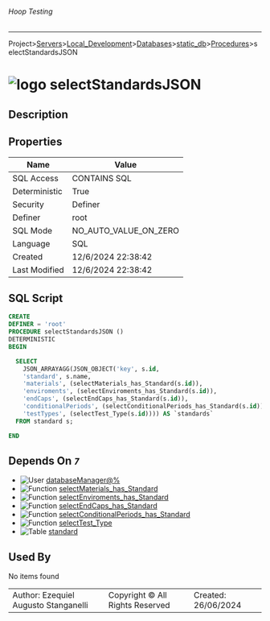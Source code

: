 ###### Hoop Testing
___
Project>[Servers](../../../../Servers.md)>[Local_Development](../../../Local_Development.md)>[Databases](../../Databases.md)>[static_db](../static_db.md)>[Procedures](Procedures.md)>selectStandardsJSON


# ![logo](../../../../../Images/procedure64.svg) selectStandardsJSON

## <a name="#Description"></a>Description
> 
## <a name="#Properties"></a>Properties
|Name|Value|
|---|---|
|SQL Access|CONTAINS SQL|
|Deterministic|True|
|Security|Definer|
|Definer|root|
|SQL Mode|NO_AUTO_VALUE_ON_ZERO|
|Language|SQL|
|Created|12/6/2024 22:38:42|
|Last Modified|12/6/2024 22:38:42|


## <a name="#SqlScript"></a>SQL Script
```SQL
CREATE
DEFINER = 'root'
PROCEDURE selectStandardsJSON ()
DETERMINISTIC
BEGIN

  SELECT
    JSON_ARRAYAGG(JSON_OBJECT('key', s.id,
    'standard', s.name,
    'materials', (selectMaterials_has_Standard(s.id)),
    'enviroments', (selectEnviroments_has_Standard(s.id)),
    'endCaps', (selectEndCaps_has_Standard(s.id)),
    'conditionalPeriods', (selectConditionalPeriods_has_Standard(s.id)),
    'testTypes', (selectTest_Type(s.id)))) AS `standards`
  FROM standard s;

END
```

## <a name="#DependsOn"></a>Depends On _`7`_
- ![User](../../../../../Images/user.svg) [databaseManager@%](../../../Users/databaseManager@%.md)
- ![Function](../../../../../Images/function.svg) [selectMaterials_has_Standard](../Functions/selectMaterials_has_Standard.md)
- ![Function](../../../../../Images/function.svg) [selectEnviroments_has_Standard](../Functions/selectEnviroments_has_Standard.md)
- ![Function](../../../../../Images/function.svg) [selectEndCaps_has_Standard](../Functions/selectEndCaps_has_Standard.md)
- ![Function](../../../../../Images/function.svg) [selectConditionalPeriods_has_Standard](../Functions/selectConditionalPeriods_has_Standard.md)
- ![Function](../../../../../Images/function.svg) [selectTest_Type](../Functions/selectTest_Type.md)
- ![Table](../../../../../Images/table.svg) [standard](../Tables/standard.md)


## <a name="#UsedBy"></a>Used By
No items found

||||
|---|---|---|
|Author: Ezequiel Augusto Stanganelli|Copyright © All Rights Reserved|Created: 26/06/2024|